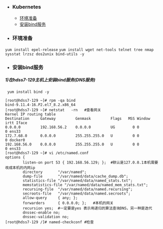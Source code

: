 ﻿+ ### Kubernetes
    + [环境准备](#环境准备)
    + [安装bind服务](#安装bind服务)
+ ### 环境准备
`yum install epel-release` 
`yum install wget net-tools telnet tree nmap sysstat lrzsz dos2unix bind-utils -y`  
+ ### 安装bind服务
##### 1)在hdss7-129主机上安装bind服务(DNS服务)
` yum install bind -y`
```
[root@hdss7-129 ~]# rpm -qa bind
bind-9.11.4-16.P2.el7_8.2.x86_64
[root@hdss7-129 ~]# netstat   -rn   #查看网关
Kernel IP routing table
Destination     Gateway         Genmask         Flags   MSS Window  irtt Iface
0.0.0.0         192.168.56.2    0.0.0.0         UG        0 0          0 ens33
172.7.68.0      0.0.0.0         255.255.255.0   U         0 0          0 docker0
192.168.56.0    0.0.0.0         255.255.255.0   U         0 0          0 ens33
[root@hdss7-129 ~]# vi /etc/named.conf
options {
        listen-on port 53 { 192.168.56.129; };	#默认是127.0.0.1本机需要改成本机的内网ip
        directory       "/var/named";
        dump-file       "/var/named/data/cache_dump.db";
        statistics-file "/var/named/data/named_stats.txt";
        memstatistics-file "/var/named/data/named_mem_stats.txt";
        recursing-file  "/var/named/data/named.recursing";
        secroots-file   "/var/named/data/named.secroots";
        allow-query     { any; };
        forwarders      { 0.0.0.0; };	#本机的网关
        recursion yes;	#一定要是yes 表示用递归的算法查询DNS，另一种是迭代
        dnssec-enable no;
        dnssec-validation no;
[root@hdss7-129 /]# named-checkconf	#检查
```
